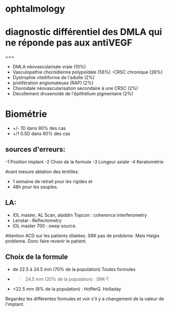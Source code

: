 # ophtalmology
# diagnostic différentiel des DMLA qui ne réponde pas aux antiVEGF
===
- DMLA néovascularisée vraie (10%)
- Vasculopathie choroïdienne polypoïdale (56%)
-CRSC chronique (26%)  
- Dystrophie vitelliforme de l'adulte (2%)  
- prolifération angiomateuse (RAP) (2%)
- Choroidale néovascularisation secondaire à une CRSC (2%)
- Décollement drusenoide de l'épithélium pigmentaire (2%)  

# Biométrie

- +/- 1D dans 90% des cas
- +/1 0.5D dans 60% des cas

## sources d'erreurs:
-1 Position implant
-2 Choix de la formule
-3 Longeur axiale
-4 Keratométrie

Avant mesure ablation des lentilles:
- 1 semaine de retrait pour les rigides et 
- 48h pour les souples.

## LA:
- IOL master, AL Scan, aladdin Topcon : coherence interferometry
- Lenstar : Reflectometry
- IOL master 700 : swep source. 

Attention ACD sur les patients dilatées. SRK pas de probleme. Mais Haigis probleme. 
Donc faire revenir le patient.

## Choix de la formule
- de 22.5 à 24.5 mm (70% de la population) Toutes formules
- >24.5 mm (20% de la population) : SRK-T
- <22.5 mm (8% de la population) : HofferQ. Holladay

Regardez les différentes formules et voir s'il y a changement de la valeur de l'implant.
